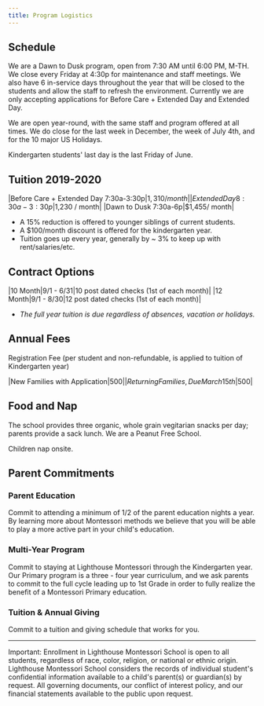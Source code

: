 ```yaml
---
title: Program Logistics
---
```


## Schedule

We are a Dawn to Dusk program, open from 7:30 AM until 6:00 PM, M-TH. We close every Friday at 4:30p for maintenance and staff meetings. We also have 6 in-service days throughout the year that will be closed to the students and allow the staff to refresh the environment. Currently we are only accepting applications for Before Care + Extended Day and Extended Day. 

We are open year-round, with the same staff and program offered at all times. We do close for the last week in December, the week of July 4th, and for the 10 major US Holidays. 

Kindergarten students' last day is the last Friday of June. 

## Tuition 2019-2020

|Before Care + Extended Day 7:30a-3:30p|$1,310 / month|
|Extended Day 8:30a-3:30p|$1,230 / month|
|Dawn to Dusk 7:30a-6p|$1,455/ month|

* A 15% reduction is offered to younger siblings of current students. 
* A $100/month discount is offered for the kindergarten year.
* Tuition goes up every year, generally by ~ 3% to keep up with rent/salaries/etc.

## Contract Options

|10 Month|9/1 - 6/31|10 post dated checks (1st of each month)|
|12 Month|9/1 - 8/30|12 post dated checks (1st of each month)|

* *The full year tuition is due regardless of absences, vacation or holidays.*

## Annual Fees

Registration Fee (per student and non-refundable, is applied to tuition of Kindergarten year)

|New Families with Application|$500|
|Returning Families, Due March 15th|$500|

## Food and Nap

The school provides three organic, whole grain vegitarian snacks per day; parents provide a sack lunch. 
We are a Peanut Free School.

Children nap onsite. 

<a name="parent_commitments"></a>

## Parent Commitments 

### Parent Education

Commit to attending a minimum of 1/2 of the parent education nights a year. By learning more about Montessori methods we believe that you will be able to play a more active part in your child's education.

### Multi-Year Program

Commit to staying at Lighthouse Montessori through the Kindergarten year. Our Primary program is a three - four year curriculum, and we ask parents to commit to the full cycle leading up to 1st Grade in order to fully realize the benefit of a Montessori Primary education.

### Tuition & Annual Giving

Commit to a tuition and giving schedule that works for you.

----

Important: Enrollment in Lighthouse Montessori School is open to all students, regardless of race, color, religion, or national or ethnic origin. Lighthouse Montessori School considers the records of individual student's confidential information available to a child's parent(s) or guardian(s) by request. All governing documents, our conflict of interest policy, and our financial statements available to the public upon request. 
